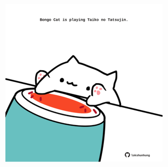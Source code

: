 <!-- built at 05/12/2021, 10:02:09 UTC -->
<p align="center">
  <img width="500" height="500" src="./ReadmeImage.svg">
</p>
